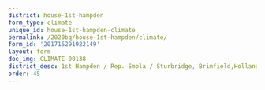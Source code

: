 ```yaml
---
district: house-1st-hampden
form_type: climate
unique_id: house-1st-hampden-climate
permalink: /2020bq/house-1st-hampden/climate/
form_id: '201715291922149'
layout: form
doc_img: CLIMATE-00138
district_desc: 1st Hampden / Rep. Smola / Sturbridge, Brimfield,Holland
order: 45
---
```

